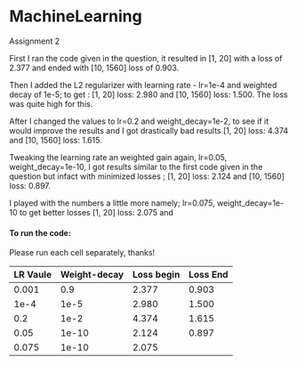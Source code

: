 # MachineLearning
Assignment 2 

First I ran the code given in the question, it resulted in [1,    20] with a loss of 2.377 and ended with [10,  1560] loss of 0.903. 

Then I added the L2 regularizer with learning rate - lr=1e-4 and weighted decay of 1e-5; to get : [1,    20] loss: 2.980 and [10,  1560] loss: 1.500. The loss was quite high for this. 

After I changed the values to lr=0.2 and weight_decay=1e-2, to see if it would improve the results and I got drastically bad results [1,    20] loss: 4.374  and [10,  1560] loss: 1.615. 

Tweaking the learning rate an weighted gain again, lr=0.05, weight_decay=1e-10, I got results similar to the first code given in the question but infact with minimized losses ; [1,    20] loss: 2.124 and [10,  1560] loss: 0.897.

I played with the numbers a little more namely; lr=0.075, weight_decay=1e-10 to get better losses [1,    20] loss: 2.075 and 

#### To run the code: 

Please run each cell separately, thanks! 

|   LR Vaule    | Weight-decay  |  Loss begin   |   Loss End    |
| ------------- | ------------- | ------------- | ------------- |
|     0.001     |      0.9      |     2.377     |     0.903     |
|     1e-4      |      1e-5     |     2.980     |     1.500     |
|     0.2       |      1e-2     |     4.374     |     1.615     |
|     0.05      |      1e-10    |     2.124     |     0.897     |
|     0.075     |      1e-10    |     2.075     |          |
